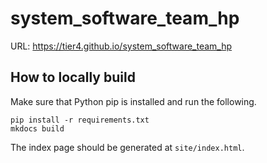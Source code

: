 # system_software_team_hp

URL: https://tier4.github.io/system_software_team_hp

## How to locally build

Make sure that Python pip is installed and run the following.

```
pip install -r requirements.txt
mkdocs build
```

The index page should be generated at `site/index.html`.
